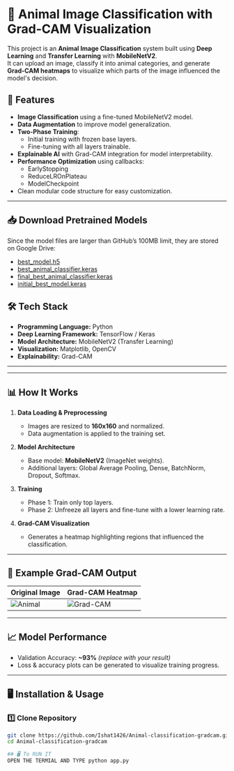 # 🐾 Animal Image Classification with Grad-CAM Visualization

This project is an **Animal Image Classification** system built using **Deep Learning** and **Transfer Learning** with **MobileNetV2**.  
It can upload an image, classify it into animal categories, and generate **Grad-CAM heatmaps** to visualize which parts of the image influenced the model's decision.  

## 🚀 Features
- **Image Classification** using a fine-tuned MobileNetV2 model.
- **Data Augmentation** to improve model generalization.
- **Two-Phase Training**:
  - Initial training with frozen base layers.
  - Fine-tuning with all layers trainable.
- **Explainable AI** with Grad-CAM integration for model interpretability.
- **Performance Optimization** using callbacks:
  - EarlyStopping
  - ReduceLROnPlateau
  - ModelCheckpoint
- Clean modular code structure for easy customization.

---

## 📥 Download Pretrained Models

Since the model files are larger than GitHub’s 100MB limit, they are stored on Google Drive:

- [best_model.h5](https://drive.google.com/file/d/1-Bd8XcGoZw7O-TbcA16TRAI_O-XlEQKA/view?usp=sharing)
- [best_animal_classifier.keras](https://drive.google.com/file/d/16tVLAZ3uC4RdAf526J_sFUVpJuqhT5Rv/view?usp=sharing)
- [final_best_animal_classifier.keras](https://drive.google.com/file/d/1Rb7FKfpukGM8DD6fKEqZTdw_sjslG6eI/view?usp=sharing)
- [initial_best_model.keras](https://drive.google.com/file/d/1z-uto_ZEDZXwICkC3maqZIOOTW89d4xg/view?usp=sharing)

## 🛠️ Tech Stack
- **Programming Language:** Python
- **Deep Learning Framework:** TensorFlow / Keras
- **Model Architecture:** MobileNetV2 (Transfer Learning)
- **Visualization:** Matplotlib, OpenCV
- **Explainability:** Grad-CAM

---


---

## 📊 How It Works
1. **Data Loading & Preprocessing**
   - Images are resized to **160x160** and normalized.
   - Data augmentation is applied to the training set.
   
2. **Model Architecture**
   - Base model: **MobileNetV2** (ImageNet weights).
   - Additional layers: Global Average Pooling, Dense, BatchNorm, Dropout, Softmax.
   
3. **Training**
   - Phase 1: Train only top layers.
   - Phase 2: Unfreeze all layers and fine-tune with a lower learning rate.
   
4. **Grad-CAM Visualization**
   - Generates a heatmap highlighting regions that influenced the classification.

---

## 📸 Example Grad-CAM Output
| Original Image | Grad-CAM Heatmap |
|----------------|------------------|
| ![Animal](test_images/sample.jpg) | ![Grad-CAM](gradcam_result.jpg) |

---

## 📈 Model Performance
- Validation Accuracy: **~93%** *(replace with your result)*
- Loss & accuracy plots can be generated to visualize training progress.

---

## 🖥️ Installation & Usage

### 1️⃣ Clone Repository
```bash
git clone https://github.com/Ishat1426/Animal-classification-gradcam.git
cd Animal-classification-gradcam

## 🖥️ To RUN IT
OPEN THE TERMIAL AND TYPE python app.py

